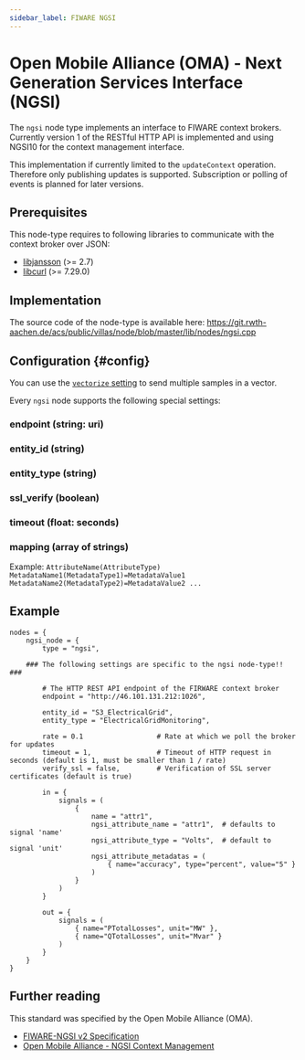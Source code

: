 ```yaml
---
sidebar_label: FIWARE NGSI
---
```


# Open Mobile Alliance (OMA) - Next Generation Services Interface (NGSI)

The `ngsi` node type implements an interface to FIWARE context brokers.
Currently version 1 of the RESTful HTTP API is implemented and using NGSI10 for the context management interface.

This implementation if currently limited to the `updateContext` operation.
Therefore only publishing updates is supported. Subscription or polling of events is planned for later versions.

## Prerequisites

This node-type requires to following libraries to communicate with the context broker over JSON:

- [libjansson](http://www.digip.org/jansson/) (>= 2.7)
- [libcurl](https://curl.haxx.se/libcurl/) (>= 7.29.0)

## Implementation

The source code of the node-type is available here:
https://git.rwth-aachen.de/acs/public/villas/node/blob/master/lib/nodes/ngsi.cpp

## Configuration {#config}

You can use the [`vectorize` setting](../config/nodes.md#vectorize) to send multiple samples in a vector.

Every `ngsi` node supports the following special settings:

### endpoint (string: uri)

### entity_id (string)

### entity_type (string)

### ssl_verify (boolean)

### timeout (float: seconds)

### mapping (array of strings)

Example: `AttributeName(AttributeType) MetadataName1(MetadataType1)=MetadataValue1 MetadataName2(MetadataType2)=MetadataValue2 ...`

## Example

``` url="external/node/etc/examples/nodes/ngsi.conf" title="node/etc/examples/nodes/ngsi.conf"
nodes = {
	ngsi_node = {
		type = "ngsi",

	### The following settings are specific to the ngsi node-type!! ###

		# The HTTP REST API endpoint of the FIRWARE context broker
		endpoint = "http://46.101.131.212:1026",

		entity_id = "S3_ElectricalGrid",
		entity_type = "ElectricalGridMonitoring",

		rate = 0.1					# Rate at which we poll the broker for updates
		timeout = 1,				# Timeout of HTTP request in seconds (default is 1, must be smaller than 1 / rate)
		verify_ssl = false,			# Verification of SSL server certificates (default is true)

		in = {
			signals = (
				{
					name = "attr1",
					ngsi_attribute_name = "attr1",	# defaults to signal 'name'
					ngsi_attribute_type = "Volts",	# default to signal 'unit'
					ngsi_attribute_metadatas = (
						{ name="accuracy", type="percent", value="5" }
					)
				}
			)
		}

		out = {
			signals = (
				{ name="PTotalLosses", unit="MW" },
				{ name="QTotalLosses", unit="Mvar" }
			)
		}
	}
}
```

## Further reading

This standard was specified by the Open Mobile Alliance (OMA).

- [FIWARE-NGSI v2 Specification](http://fiware.github.io/specifications/ngsiv2/stable/)
- [Open Mobile Alliance - NGSI Context Management](http://www.openmobilealliance.org/release/ngsi/v1_0-20120529-a/oma-ts-ngsi_context_management-v1_0-20120529-a.pdf)
